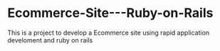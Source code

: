 # Ecommerce-Site---Ruby-on-Rails
This is a project to develop a Ecommerce site using rapid application develoment and ruby on rails
